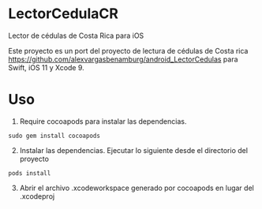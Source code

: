 # LectorCedulaCR
Lector de cédulas de Costa Rica para iOS

Este proyecto es un port del proyecto de lectura de cédulas de Costa rica  https://github.com/alexvargasbenamburg/android_LectorCedulas para Swift, iOS 11 y Xcode 9.

# Uso
1. Require cocoapods para instalar las dependencias.
```code 
sudo gem install cocoapods
```
2. Instalar las dependencias. Ejecutar lo siguiente desde el directorio del proyecto
```code 
pods install
```
3. Abrir el archivo .xcodeworkspace generado por cocoapods en lugar del .xcodeproj


